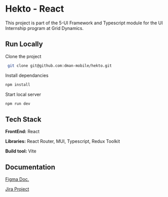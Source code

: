 
# Hekto - React 

This project is part of the 5-UI Framework and Typescript module for the UI Internship program at Grid Dynamics.

## Run Locally

Clone the project

```bash
 git clone git@github.com:dman-mobile/hekto.git
```

Install dependancies

```bash
npm install
```

Start local server

```bash
npm run dev
```

## Tech Stack

**FrontEnd:** React

**Libraries:** React Router, MUI, Typescript, Redux Toolkit

**Build tool:** Vite
## Documentation

[Figma Doc.](https://www.figma.com/design/Kbcc4khrosg8k2zBHxVqMJ/Hekto---React--M6)

[Jira Project](https://ui-internship-wasyluk.atlassian.net/jira/software/projects/HEK/summary)
